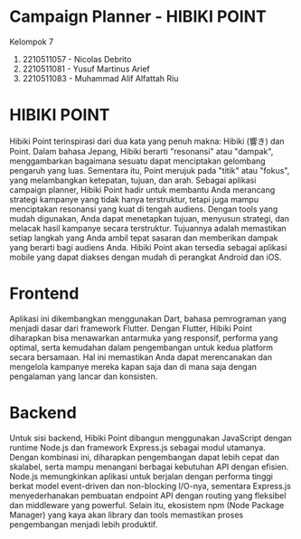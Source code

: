 # Campaign Planner - HIBIKI POINT

Kelompok 7
1. 2210511057 - Nicolas Debrito
2. 2210511081 - Yusuf Martinus Arief
3. 2210511083 - Muhammad Alif Alfattah Riu

# HIBIKI POINT
Hibiki Point terinspirasi dari dua kata yang penuh makna: Hibiki (響き) dan Point. Dalam bahasa Jepang, Hibiki berarti "resonansi" atau "dampak", menggambarkan bagaimana sesuatu dapat menciptakan gelombang pengaruh yang luas. Sementara itu, Point merujuk pada "titik" atau "fokus", yang melambangkan ketepatan, tujuan, dan arah. Sebagai aplikasi campaign planner, Hibiki Point hadir untuk membantu Anda merancang strategi kampanye yang tidak hanya terstruktur, tetapi juga mampu menciptakan resonansi yang kuat di tengah audiens. Dengan tools yang mudah digunakan, Anda dapat menetapkan tujuan, menyusun strategi, dan melacak hasil kampanye secara terstruktur. Tujuannya adalah memastikan setiap langkah yang Anda ambil tepat sasaran dan memberikan dampak yang berarti bagi audiens Anda. Hibiki Point akan tersedia sebagai aplikasi mobile yang dapat diakses dengan mudah di perangkat Android dan iOS.

# Frontend
Aplikasi ini dikembangkan menggunakan Dart, bahasa pemrograman yang menjadi dasar dari framework Flutter. Dengan Flutter, Hibiki Point diharapkan bisa menawarkan antarmuka yang responsif, performa yang optimal, serta kemudahan dalam pengembangan untuk kedua platform secara bersamaan. Hal ini memastikan Anda dapat merencanakan dan mengelola kampanye mereka kapan saja dan di mana saja dengan pengalaman yang lancar dan konsisten.

# Backend
Untuk sisi backend, Hibiki Point dibangun menggunakan JavaScript dengan runtime Node.js dan framework Express.js sebagai modul utamanya. Dengan kombinasi ini, diharapkan pengembangan dapat lebih cepat dan skalabel, serta mampu menangani berbagai kebutuhan API dengan efisien. Node.js memungkinkan aplikasi untuk berjalan dengan performa tinggi berkat model event-driven dan non-blocking I/O-nya, sementara Express.js menyederhanakan pembuatan endpoint API dengan routing yang fleksibel dan middleware yang powerful. Selain itu, ekosistem npm (Node Package Manager) yang kaya akan library dan tools memastikan proses pengembangan menjadi lebih produktif.


